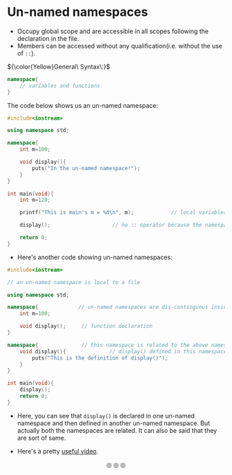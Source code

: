 # Un-named namespaces
* Occupy global scope and are accessible in all scopes following the declaration in the file.
* Members can be accessed without any qualification(i.e. without the use of `::`).

${\color{Yellow}General\ Syntax\:}$
```c++
namespace{
	// variables and functions
}
```

The code below shows us an un-named namespace:
```c++
#include<iostream>

using namespace std;

namespace{
	int m=100;

	void display(){
		puts("In the un-named namespace!");
	}
}

int main(void){
	int m=120;

	printf("This is main's m = %d\n", m);            // local variables are given higher priority than the un-named namespace's variables!

	display();                    // no :: operator because the namespace has no name

	return 0;
}
```

* Here's another code showing un-named namespaces:
```c++
#include<iostream>

// an un-named namespace is local to a file

using namespace std;

namespace{             // un-named namespaces are dis-continguous inside a file
	int m=100;

	void display();     // function declaration
}

namespace{              // this namespace is related to the above namespace(you can say that it's kind of the same namespace)
	void display(){              // display() defined in this namespace
		puts("This is the definition of display()");
	}
}

int main(void){
	display();
	return 0;
}
```

* Here, you can see that `display()` is declared in one un-named namespace and then defined in another un-named namespace. But actually both the namespaces are related. It can also be said that they are sort of same.

* Here's a pretty [useful video](https://www.google.com/search?q=how+to+use+typedef+with+unnamed+namespaces+in+C%2B%2B%3F&client=firefox-b-lm&sca_esv=569424800&sxsrf=AM9HkKleKiJJH0iYdYzUMu-utRzFNv9C2g%3A1695984619437&ei=66sWZZuRGs6YseMPqOOwqAI&ved=0ahUKEwjbsqSG08-BAxVOTGwGHagxDCUQ4dUDCA8&uact=5&oq=how+to+use+typedef+with+unnamed+namespaces+in+C%2B%2B%3F&gs_lp=Egxnd3Mtd2l6LXNlcnAiMmhvdyB0byB1c2UgdHlwZWRlZiB3aXRoIHVubmFtZWQgbmFtZXNwYWNlcyBpbiBDKys_MgcQIRigARgKMgcQIRigARgKMgcQIRigARgKSMlaUOQSWLJXcAF4ApABA5gBvgSgAeFnqgEKMi00NC4zLjEuMbgBA8gBAPgBAcICBBAAGEfCAgQQIxgnwgIHEAAYigUYQ8ICCBAAGIoFGJECwgILEAAYgAQYsQMYgwHCAgsQLhiKBRixAxiDAcICBRAuGIAEwgIFEAAYgATCAggQABiKBRiGA8ICBRAhGKABwgIEECEYFeIDBRIBMSAp4gMEGAAgQYgGAZAGCA&sclient=gws-wiz-serp#fpstate=ive&vld=cid:03553a74,vid:HrFtpSH-Eso,st:0).

<p align="center">
&#9678; &#9678; &#9678;
</p>
